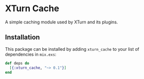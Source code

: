 # XTurn Cache

A simple caching module used by XTurn and its plugins.

## Installation

This package can be installed by adding `xturn_cache` to your list of dependencies in `mix.exs`:

```elixir
def deps do
  [{:xturn_cache, "~> 0.1"}]
end
```
